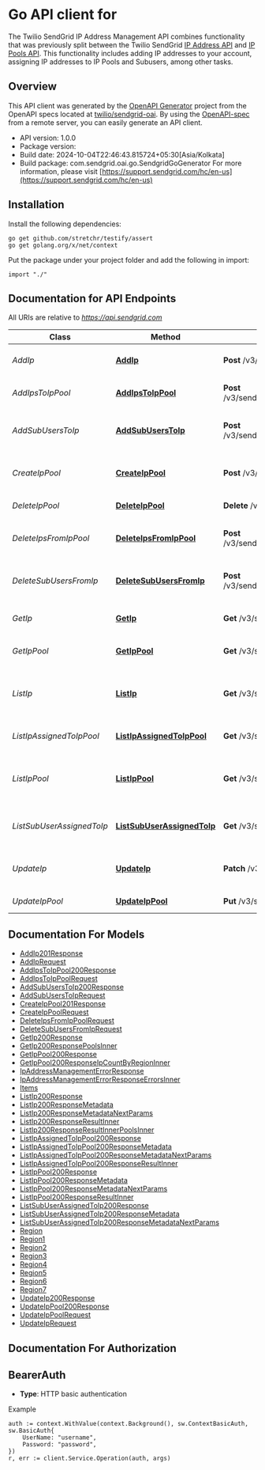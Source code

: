# Go API client for 

The Twilio SendGrid IP Address Management API combines functionality that was previously split between the Twilio SendGrid [IP Address API](https://docs.sendgrid.com/api-reference/ip-address) and [IP Pools API](https://docs.sendgrid.com/api-reference/ip-pools). This functionality includes adding IP addresses to your account, assigning IP addresses to IP Pools and Subusers, among other tasks.

## Overview
This API client was generated by the [OpenAPI Generator](https://openapi-generator.tech) project from the OpenAPI specs located at [twilio/sendgrid-oai](https://github.com/twilio/sendgrid-oai/tree/main/spec).  By using the [OpenAPI-spec](https://www.openapis.org/) from a remote server, you can easily generate an API client.

- API version: 1.0.0
- Package version: 
- Build date: 2024-10-04T22:46:43.815724+05:30[Asia/Kolkata]
- Build package: com.sendgrid.oai.go.SendgridGoGenerator
For more information, please visit [https://support.sendgrid.com/hc/en-us](https://support.sendgrid.com/hc/en-us)

## Installation

Install the following dependencies:

```shell
go get github.com/stretchr/testify/assert
go get golang.org/x/net/context
```

Put the package under your project folder and add the following in import:

```golang
import "./"
```

## Documentation for API Endpoints

All URIs are relative to *https://api.sendgrid.com*

Class | Method | HTTP request | Description
------------ | ------------- | ------------- | -------------
*AddIp* | [**AddIp**](docs/AddIp.md#addip) | **Post** /v3/send_ips/ips | Add a Twilio SendGrid IP Address
*AddIpsToIpPool* | [**AddIpsToIpPool**](docs/AddIpsToIpPool.md#addipstoippool) | **Post** /v3/send_ips/pools/{Poolid}/ips:batchAdd | Add a Batch of IPs to an IP Pool
*AddSubUsersToIp* | [**AddSubUsersToIp**](docs/AddSubUsersToIp.md#addsubuserstoip) | **Post** /v3/send_ips/ips/{Ip}/subusers:batchAdd | Assign a Batch of Subusers to an IP
*CreateIpPool* | [**CreateIpPool**](docs/CreateIpPool.md#createippool) | **Post** /v3/send_ips/pools | Create an IP Pool with a Name and IP Assignments
*DeleteIpPool* | [**DeleteIpPool**](docs/DeleteIpPool.md#deleteippool) | **Delete** /v3/send_ips/pools/{Poolid} | Delete IP Pool
*DeleteIpsFromIpPool* | [**DeleteIpsFromIpPool**](docs/DeleteIpsFromIpPool.md#deleteipsfromippool) | **Post** /v3/send_ips/pools/{Poolid}/ips:batchDelete | Delete a Batch of IPs from an IP Pool
*DeleteSubUsersFromIp* | [**DeleteSubUsersFromIp**](docs/DeleteSubUsersFromIp.md#deletesubusersfromip) | **Post** /v3/send_ips/ips/{Ip}/subusers:batchDelete | Delete a Batch of Subusers from an IP
*GetIp* | [**GetIp**](docs/GetIp.md#getip) | **Get** /v3/send_ips/ips/{Ip} | Get Details for an IP Address
*GetIpPool* | [**GetIpPool**](docs/GetIpPool.md#getippool) | **Get** /v3/send_ips/pools/{Poolid} | Get Details for an IP Pool
*ListIp* | [**ListIp**](docs/ListIp.md#listip) | **Get** /v3/send_ips/ips | Get a List of all IP Addresses on your Account
*ListIpAssignedToIpPool* | [**ListIpAssignedToIpPool**](docs/ListIpAssignedToIpPool.md#listipassignedtoippool) | **Get** /v3/send_ips/pools/{Poolid}/ips | Get IPs Assigned to an IP Pool
*ListIpPool* | [**ListIpPool**](docs/ListIpPool.md#listippool) | **Get** /v3/send_ips/pools | GET all IP Pools that have Associated IPs
*ListSubUserAssignedToIp* | [**ListSubUserAssignedToIp**](docs/ListSubUserAssignedToIp.md#listsubuserassignedtoip) | **Get** /v3/send_ips/ips/{Ip}/subusers | Get a List of Subusers Assigned to an IP
*UpdateIp* | [**UpdateIp**](docs/UpdateIp.md#updateip) | **Patch** /v3/send_ips/ips/{Ip} | Update Details for an IP Address
*UpdateIpPool* | [**UpdateIpPool**](docs/UpdateIpPool.md#updateippool) | **Put** /v3/send_ips/pools/{Poolid} | Update an IP Pool Name


## Documentation For Models

 - [AddIp201Response](AddIp201Response.md)
 - [AddIpRequest](AddIpRequest.md)
 - [AddIpsToIpPool200Response](AddIpsToIpPool200Response.md)
 - [AddIpsToIpPoolRequest](AddIpsToIpPoolRequest.md)
 - [AddSubUsersToIp200Response](AddSubUsersToIp200Response.md)
 - [AddSubUsersToIpRequest](AddSubUsersToIpRequest.md)
 - [CreateIpPool201Response](CreateIpPool201Response.md)
 - [CreateIpPoolRequest](CreateIpPoolRequest.md)
 - [DeleteIpsFromIpPoolRequest](DeleteIpsFromIpPoolRequest.md)
 - [DeleteSubUsersFromIpRequest](DeleteSubUsersFromIpRequest.md)
 - [GetIp200Response](GetIp200Response.md)
 - [GetIp200ResponsePoolsInner](GetIp200ResponsePoolsInner.md)
 - [GetIpPool200Response](GetIpPool200Response.md)
 - [GetIpPool200ResponseIpCountByRegionInner](GetIpPool200ResponseIpCountByRegionInner.md)
 - [IpAddressManagementErrorResponse](IpAddressManagementErrorResponse.md)
 - [IpAddressManagementErrorResponseErrorsInner](IpAddressManagementErrorResponseErrorsInner.md)
 - [Items](Items.md)
 - [ListIp200Response](ListIp200Response.md)
 - [ListIp200ResponseMetadata](ListIp200ResponseMetadata.md)
 - [ListIp200ResponseMetadataNextParams](ListIp200ResponseMetadataNextParams.md)
 - [ListIp200ResponseResultInner](ListIp200ResponseResultInner.md)
 - [ListIp200ResponseResultInnerPoolsInner](ListIp200ResponseResultInnerPoolsInner.md)
 - [ListIpAssignedToIpPool200Response](ListIpAssignedToIpPool200Response.md)
 - [ListIpAssignedToIpPool200ResponseMetadata](ListIpAssignedToIpPool200ResponseMetadata.md)
 - [ListIpAssignedToIpPool200ResponseMetadataNextParams](ListIpAssignedToIpPool200ResponseMetadataNextParams.md)
 - [ListIpAssignedToIpPool200ResponseResultInner](ListIpAssignedToIpPool200ResponseResultInner.md)
 - [ListIpPool200Response](ListIpPool200Response.md)
 - [ListIpPool200ResponseMetadata](ListIpPool200ResponseMetadata.md)
 - [ListIpPool200ResponseMetadataNextParams](ListIpPool200ResponseMetadataNextParams.md)
 - [ListIpPool200ResponseResultInner](ListIpPool200ResponseResultInner.md)
 - [ListSubUserAssignedToIp200Response](ListSubUserAssignedToIp200Response.md)
 - [ListSubUserAssignedToIp200ResponseMetadata](ListSubUserAssignedToIp200ResponseMetadata.md)
 - [ListSubUserAssignedToIp200ResponseMetadataNextParams](ListSubUserAssignedToIp200ResponseMetadataNextParams.md)
 - [Region](Region.md)
 - [Region1](Region1.md)
 - [Region2](Region2.md)
 - [Region3](Region3.md)
 - [Region4](Region4.md)
 - [Region5](Region5.md)
 - [Region6](Region6.md)
 - [Region7](Region7.md)
 - [UpdateIp200Response](UpdateIp200Response.md)
 - [UpdateIpPool200Response](UpdateIpPool200Response.md)
 - [UpdateIpPoolRequest](UpdateIpPoolRequest.md)
 - [UpdateIpRequest](UpdateIpRequest.md)


## Documentation For Authorization



## BearerAuth

- **Type**: HTTP basic authentication

Example

```golang
auth := context.WithValue(context.Background(), sw.ContextBasicAuth, sw.BasicAuth{
    UserName: "username",
    Password: "password",
})
r, err := client.Service.Operation(auth, args)
```

